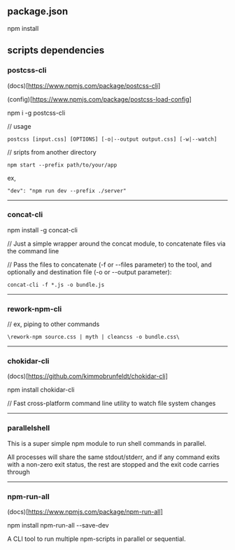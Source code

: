 package.json
------------

npm install


scripts dependencies
--------------------


### postcss-cli

(docs)[https://www.npmjs.com/package/postcss-cli]

(config)[https://www.npmjs.com/package/postcss-load-config]

npm i -g postcss-cli

// usage

```
postcss [input.css] [OPTIONS] [-o|--output output.css] [-w|--watch]
```


// sripts from another directory
```
npm start --prefix path/to/your/app
```

ex,
```
"dev": "npm run dev --prefix ./server"
```



------



### concat-cli

npm install -g concat-cli

// Just a simple wrapper around the concat module, to concatenate files via the command line

// Pass the files to concatenate (-f or --files parameter) to the tool, and optionally and destination file (-o or --output parameter):

```
concat-cli -f *.js -o bundle.js
```

---

### rework-npm-cli


// ex, piping to other commands
```
\rework-npm source.css | myth | cleancss -o bundle.css\
```


---

### chokidar-cli

(docs)[https://github.com/kimmobrunfeldt/chokidar-cli]

npm install chokidar-cli

// Fast cross-platform command line utility to watch file system changes


---


### parallelshell

This is a super simple npm module to run shell commands in parallel.

All processes will share the same stdout/stderr, and if any command exits with a non-zero exit status, the rest are stopped and the exit code carries through


---

### npm-run-all

(docs)[https://www.npmjs.com/package/npm-run-all]

npm install npm-run-all --save-dev

A CLI tool to run multiple npm-scripts in parallel or sequential.









